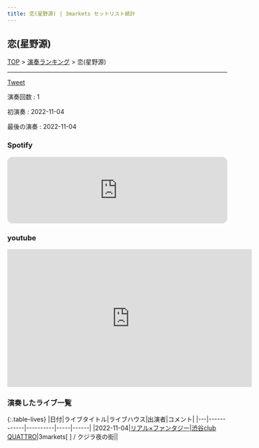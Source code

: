 ```yaml
---
title: 恋(星野源) | 3markets セットリスト統計
---
```

## 恋(星野源)


[TOP](/setlist/) > [演奏ランキング](songs.html) > 恋(星野源)

___

<a href="https://twitter.com/share?ref_src=twsrc%5Etfw" data-text="3markets[ ]セットリスト > 恋(星野源)" class="twitter-share-button" data-via="3markets" data-hashtags="3markets" data-related="3markets" data-show-count="false">Tweet</a>

演奏回数
: 1

初演奏
: 2022-11-04

最後の演奏
: 2022-11-04





### Spotify
<iframe style="border-radius:12px" src="https://open.spotify.com/embed/track/5Hu29JT4xtbRUBTZeOAjxW?utm_source=generator" width="100%" height="152" frameBorder="0" allowfullscreen="" allow="autoplay; clipboard-write; encrypted-media; fullscreen; picture-in-picture" loading="lazy"></iframe>





### youtube
<iframe width="560" height="315" src="https://www.youtube.com/embed/jhOVibLEDhA" title="YouTube video player" frameborder="0" allow="accelerometer; autoplay; clipboard-write; encrypted-media; gyroscope; picture-in-picture; web-share" allowfullscreen></iframe>



### 演奏したライブ一覧

{:.table-lives}
|日付|ライブタイトル|ライブハウス|出演者|コメント|
|---|------------|----------|-----|------|
|<span class="nowrap">2022-11-04</span>|[リアル×ファンタジー](live037.html)|[渋谷club QUATTRO](livehouse002.html)|3markets[ ] / クジラ夜の街||



<script async src="https://platform.twitter.com/widgets.js" charset="utf-8"></script>
